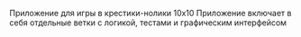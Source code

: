 Приложение для игры в крестики-нолики 10х10
Приложение включает в себя отдельные ветки с логикой, тестами и графическим интерфейсом
